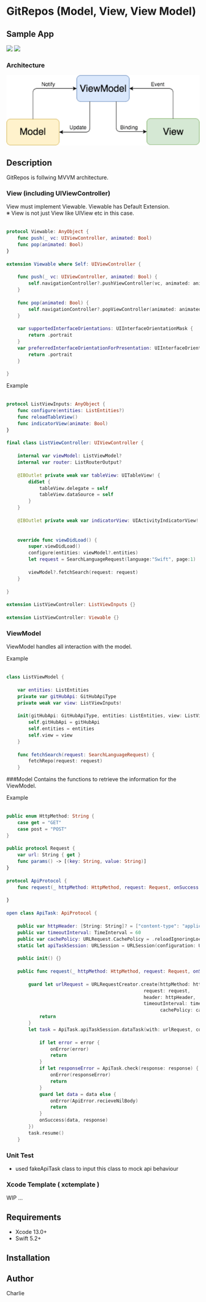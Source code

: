 # GitRepos (Model, View, View Model)

## Sample App

<img src="./ReadMeFiles/repoList.png" width="50%">

<img src="./ReadMeFiles/repoDetails.png" width="50%">

### Architecture
<img src="./ReadMeFiles/diagram.png" width="100%">



## Description
  
GitRepos is follwing MVVM  architecture.   

### View (including UIViewController)
View must implement Viewable. Viewable has Default Extension.  
※ View is not just View like UIView etc in this case.

```swift

protocol Viewable: AnyObject {
    func push(_ vc: UIViewController, animated: Bool)
    func pop(animated: Bool)
}

extension Viewable where Self: UIViewController {

    func push(_ vc: UIViewController, animated: Bool) {
        self.navigationController?.pushViewController(vc, animated: animated)
    }

    func pop(animated: Bool) {
        self.navigationController?.popViewController(animated: animated)
    }

    var supportedInterfaceOrientations: UIInterfaceOrientationMask {
        return .portrait
    }
    var preferredInterfaceOrientationForPresentation: UIInterfaceOrientation {
        return .portrait
    }

}
```

Example

```swift

protocol ListViewInputs: AnyObject {
    func configure(entities: ListEntities?)
    func reloadTableView()
    func indicatorView(animate: Bool)
}

final class ListViewController: UIViewController {

    internal var viewModel: ListViewModel?
    internal var router: ListRouterOutput?
    
    @IBOutlet private weak var tableView: UITableView! {
        didSet {
            tableView.delegate = self
            tableView.dataSource = self
        }
    }
    
    @IBOutlet private weak var indicatorView: UIActivityIndicatorView!

    
    override func viewDidLoad() {
        super.viewDidLoad()
        configure(entities: viewModel?.entities)
        let request = SearchLanguageRequest(language:"Swift", page:1)

        viewModel?.fetchSearch(request: request)
    }

}

extension ListViewController: ListViewInputs {}

extension ListViewController: Viewable {}

```

### ViewModel
ViewModel handles all interaction with the model.

Example
```swift

class ListViewModel {
    
    var entities: ListEntities
    private var gitHubApi: GitHubApiType
    private weak var view: ListViewInputs!
    
    init(gitHubApi: GitHubApiType, entities: ListEntities, view: ListViewInputs ) {
        self.gitHubApi = gitHubApi
        self.entities = entities
        self.view = view
    }
    
    func fetchSearch(request: SearchLanguageRequest) {
        fetchRepo(request: request)
    }

```

###Model
Contains the functions to retrieve the information for the ViewModel.

Example
```swift

public enum HttpMethod: String {
    case get = "GET"
    case post = "POST"
}

public protocol Request {
    var url: String { get }
    func params() -> [(key: String, value: String)]
}

protocol ApiProtocol {
    func request(_ httpMethod: HttpMethod, request: Request, onSuccess: @escaping (Data, URLResponse?) -> Void, onError: @escaping (Error) -> Void)

}

open class ApiTask: ApiProtocol {

    public var httpHeader: [String: String]? = ["content-type": "application/json"]
    public var timeoutInterval: TimeInterval = 60
    public var cachePolicy: URLRequest.CachePolicy = .reloadIgnoringLocalCacheData
    static let apiTaskSession: URLSession = URLSession(configuration: URLSessionConfiguration.ephemeral)

    public init() {}

    public func request(_ httpMethod: HttpMethod, request: Request, onSuccess: @escaping (Data, URLResponse?) -> Void, onError: @escaping (Error) -> Void) {
        
        guard let urlRequest = URLRequestCreator.create(httpMethod: httpMethod,
                                                  request: request,
                                                  header: httpHeader,
                                                  timeoutInterval: timeoutInterval,
                                                        cachePolicy: cachePolicy) else {
            return
        }
        let task = ApiTask.apiTaskSession.dataTask(with: urlRequest, completionHandler: {(data, response, error) in
            
            if let error = error {
                onError(error)
                return
            }
            if let responseError = ApiTask.check(response: response) {
                onError(responseError)
                return
            }
            guard let data = data else {
                onError(ApiError.recieveNilBody)
                return
            }
            onSuccess(data, response)
        })
        task.resume()
    }

```

### Unit Test 
 
* used fakeApiTask class to input this class to mock api  behaviour 

### Xcode Template ( xctemplate )

WIP ...

## Requirements

- Xcode 13.0+
- Swift 5.2+

## Installation


## Author

Charlie 
